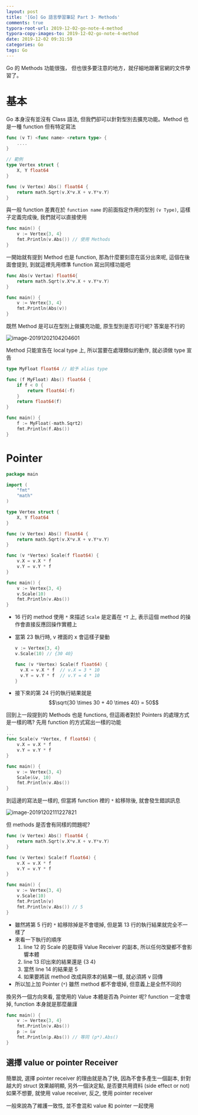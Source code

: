 ```yaml
---
layout: post
title: '[Go] Go 語言學習筆記 Part 3- Methods'
comments: true
typora-root-url: 2019-12-02-go-note-4-method
typora-copy-images-to: 2019-12-02-go-note-4-method
date: 2019-12-02 09:31:59
categories: Go
tags: Go
---
```


Go 的 Methods 功能很強， 但也很多要注意的地方，就仔細地跟著官網的文件學習了。

<!-- more -->

# 基本

Go  本身沒有並沒有 Class 語法, 但我們卻可以針對型別去擴充功能。Method 也是一種 function 但有特定寫法

```go
func (v T) <func name> <return type> {
    ....
}

// 範例
type Vertex struct {
	X, Y float64
}

func (v Vertex) Abs() float64 {
	return math.Sqrt(v.X*v.X + v.Y*v.Y)
}
```

與一般 function  差異在於 `function name` 的前面指定作用的型別 `(v Type)`, 這樣子定義完成後, 我們就可以直接使用

```go
func main() {
	v := Vertex{3, 4}
	fmt.Println(v.Abs()) // 使用 Methods
}
```

一開始就有提到 Method 也是 function, 那為什麼要刻意在區分出來呢, 這個在後面會提到, 到就這裡先用標準 function 寫出同樣功能吧

```go
func Abs(v Vertax) float64{
    return math.Sqrt(v.X*v.X + v.Y*v.Y)
}

func main() {
	v := Vertex{3, 4}
	fmt.Println(Abs(v))
}
```

既然 Method 是可以在型別上做擴充功能, 原生型別是否可行呢?  答案是不行的

![image-20191202104204601](image-20191202104204601.png)

Method 只能宣告在 local type 上, 所以當要在處理類似的動作, 就必須做 type 宣告 

```go
type MyFloat float64 // 給予 alias type

func (f MyFloat) Abs() float64 {
	if f < 0 {
		return float64(-f)
	}
	return float64(f)
}

func main() {
	f := MyFloat(-math.Sqrt2)
	fmt.Println(f.Abs())
}

```

# Pointer

```go
package main

import (
	"fmt"
	"math"
)

type Vertex struct {
	X, Y float64
}

func (v Vertex) Abs() float64 {
	return math.Sqrt(v.X*v.X + v.Y*v.Y)
}

func (v *Vertex) Scale(f float64) {
	v.X = v.X * f
	v.Y = v.Y * f
}

func main() {
	v := Vertex{3, 4}
	v.Scale(10)
	fmt.Println(v.Abs())
}

```

* 16 行的 method 使用 `*` 來描述 `Scale` 是定義在 `*T` 上, 表示這個 method  的操作會直接反應回操作實體上

* 當第 23 執行時, v 裡面的 x 會這樣子變動

  ```go
  v := Vertex{3, 4}
  v.Scale(10) // {30 40}
  
  func (v *Vertex) Scale(f float64) {
  	v.X = v.X * f  // v.X = 3 * 10
  	v.Y = v.Y * f  // v.Y = 4 * 10
  }
  ```

* 接下來的第 24 行的執行結果就是  $$\sqrt{30 \times 30 + 40 \times 40} = 50$$

回到上一段提到的 Methods 也是 functions, 但這兩者對於 Pointers 的處理方式是一樣的嗎? 先用 function 的方式寫出一樣的功能

```go
...
func Scale(v *Vertex, f float64) {
	v.X = v.X * f
	v.Y = v.Y * f
}

func main() {
	v := Vertex{3, 4}
	Scale(&v, 10)
	fmt.Println(v.Abs())
}
```

到這邊的寫法是一樣的, 但當將 function 裡的 `*` 給移除後, 就會發生錯誤訊息

![image-20191202111227821](image-20191202111227821.png)

但 methods 是否會有同樣的問題呢? 

```go
func (v Vertex) Abs() float64 {
	return math.Sqrt(v.X*v.X + v.Y*v.Y)
}

func (v Vertex) Scale(f float64) {
	v.X = v.X * f
	v.Y = v.Y * f
}

func main() {
	v := Vertex{3, 4}
	v.Scale(10)
    fmt.Println(v)
	fmt.Println(v.Abs()) // 5
}
```

* 雖然將第 5 行的 `*` 給移除掉是不會壞掉, 但是第 13 行的執行結果就完全不一樣了
* 來看一下執行的順序
  1. line 12 的 Scale 的是取得 Value Receiver 的副本, 所以任何改變都不會影響本體
  2. line 13 印出來的結果還是 {3 4}
  3. 當然 line 14  的結果是 5
  4. 如果要將該 method 改成與原本的結果一樣, 就必須將 v 回傳
* 所以加上加 Pointer (`*`) 雖然 method 都不會壞掉, 但意義上是全然不同的

換另外一個方向來看, 當使用的 Value 本體是否為 Pointer 呢? function 一定會壞掉, function 本身就是那麼嚴謹

```go
func main() {
	v := Vertex{3, 4}
	fmt.Println(v.Abs())
    p := &v
    fmt.Println(p.Abs()) // 等同 (p*).Abs()
}

```

## 選擇  value or pointer Receiver

簡單說, 選擇 pointer receiver 的理由就是為了快, 因為不會多產生一個副本, 針對越大的 struct 效果越明顯, 另外一個決定點, 是否要共用資料 (side effect or not) 如果不想要, 就使用 value receiver, 反之, 使用 pointer receiver

一般來說為了維護一致性, 並不會混和 value 和 pointer 一起使用





 